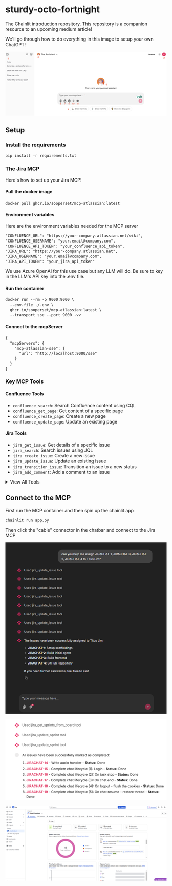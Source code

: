 # sturdy-octo-fortnight
The Chainlit introduction repository. This repository is a companion resource to an upcoming medium article!

We'll go through how to do everything in this image to setup your own ChatGPT!

<p align="center">
    <img src="./public/Home.png">
</p>

## Setup
### Install the requirements
```
pip install -r requirements.txt
```

### The Jira MCP
Here's how to set up your Jira MCP!

#### Pull the docker image
```
docker pull ghcr.io/sooperset/mcp-atlassian:latest
```
#### Environment variables
Here are the environment variables needed for the MCP server
```
"CONFLUENCE_URL": "https://your-company.atlassian.net/wiki",
"CONFLUENCE_USERNAME": "your.email@company.com",
"CONFLUENCE_API_TOKEN": "your_confluence_api_token",
"JIRA_URL": "https://your-company.atlassian.net",
"JIRA_USERNAME": "your.email@company.com",
"JIRA_API_TOKEN": "your_jira_api_token"
```

We use Azure OpenAI for this use case but any LLM will do. Be sure to key in the LLM's API key into the .env file.

#### Run the container
```
docker run --rm -p 9000:9000 \
  --env-file ./.env \
  ghcr.io/sooperset/mcp-atlassian:latest \
  --transport sse --port 9000 -vv
```
#### Connect to the mcpServer
```
{
  "mcpServers": {
    "mcp-atlassian-sse": {
      "url": "http://localhost:9000/sse"
    }
  }
}
```

### Key MCP Tools

#### Confluence Tools

- `confluence_search`: Search Confluence content using CQL
- `confluence_get_page`: Get content of a specific page
- `confluence_create_page`: Create a new page
- `confluence_update_page`: Update an existing page

#### Jira Tools

- `jira_get_issue`: Get details of a specific issue
- `jira_search`: Search issues using JQL
- `jira_create_issue`: Create a new issue
- `jira_update_issue`: Update an existing issue
- `jira_transition_issue`: Transition an issue to a new status
- `jira_add_comment`: Add a comment to an issue

<details> <summary>View All Tools</summary>

|Confluence Tools|Jira Tools|
|---|---|
|`confluence_search`|`jira_get_issue`|
|`confluence_get_page`|`jira_search`|
|`confluence_get_page_children`|`jira_get_project_issues`|
|`confluence_get_page_ancestors`|`jira_get_epic_issues`|
|`confluence_get_comments`|`jira_create_issue`|
|`confluence_create_page`|`jira_batch_create_issues`|
|`confluence_update_page`|`jira_update_issue`|
|`confluence_delete_page`|`jira_delete_issue`|
||`jira_get_transitions`|
||`jira_transition_issue`|
||`jira_add_comment`|
||`jira_add_worklog`|
||`jira_get_worklog`|
||`jira_download_attachments`|
||`jira_link_to_epic`|
||`jira_get_agile_boards`|
||`jira_get_board_issues`|
||`jira_get_sprints_from_board`|
||`jira_get_sprint_issues`|
||`jira_create_sprint`|
||`jira_update_sprint`|
||`jira_get_issue_link_types`|
||`jira_create_issue_link`|
||`jira_remove_issue_link`|

</details>

## Connect to the MCP
First run the MCP container and then spin up the chainlit app
```
chainlit run app.py
```

Then click the "cable" connector in the chatbar and connect to the Jira MCP

<p align="center">
    <img src="./public/jirachat_issue_assignment.png">
</p>
<p align="center">
    <img src="./public/jira_mark_as_complete.png">
</p>
<p align="center">
    <img src="./public/jira dashboard.png">
</p>